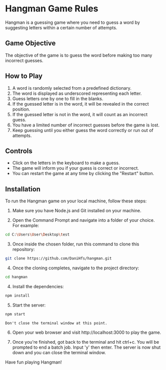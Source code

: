 # Hangman Game Rules

Hangman is a guessing game where you need to guess a word by suggesting letters within a certain number of attempts.

## Game Objective

The objective of the game is to guess the word before making too many incorrect guesses.

## How to Play

1. A word is randomly selected from a predefined dictionary.
2. The word is displayed as underscored representing each letter.
3. Guess letters one by one to fill in the blanks.
4. If the guessed letter is in the word, it will be revealed in the correct position.
5. If the guessed letter is not in the word, it will count as an incorrect guess.
6. You have a limited number of incorrect guesses before the game is lost.
7. Keep guessing until you either guess the word correctly or run out of attempts.

## Controls

- Click on the letters in the keyboard to make a guess.
- The game will inform you if your guess is correct or incorrect.
- You can restart the game at any time by clicking the "Restart" button.

## Installation

To run the Hangman game on your local machine, follow these steps:

1. Make sure you have Node.js and Git installed on your machine.

2. Open the Command Prompt and navigate into a folder of your choice. For example:
```bash
cd C:\Users\User\Desktop\test
```

3. Once inside the chosen folder, run this command to clone this repository:
```bash
git clone https://github.com/DaniHfs/hangman.git
```

4. Once the cloning completes, navigate to the project directory:
```bash
cd hangman
```

4. Install the dependencies:
```bash
npm install
```

5. Start the server:
```bash
npm start
```
    Don't close the terminal window at this point.

6. Open your web browser and visit http://localhost:3000 to play the game.

7. Once you're finished, got back to the terminal and hit ctrl+c. You will be prompted to end a batch job. Input 'y' then enter. The server is now shut down and you can close the terminal window.

Have fun playing Hangman!
